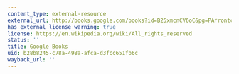 ```yaml
---
content_type: external-resource
external_url: http://books.google.com/books?id=B25xmcnCV6oC&pg=PAfrontcover
has_external_license_warning: true
license: https://en.wikipedia.org/wiki/All_rights_reserved
status: ''
title: Google Books
uid: b28b8245-c78a-498a-afca-d3fcc651fb6c
wayback_url: ''
---
```

